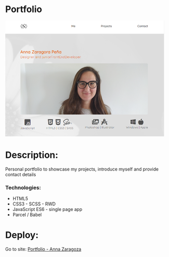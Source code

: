 # Portfolio

![Alt Text](https://github.com/AnnaZaragoza/Portfolio/blob/4f7c4be115f7fba29754fff9c3e1065a99cabaa4/src/img/index/visualisation.png)

# Description:

Personal portfolio to showcase my projects, introduce myself and provide contact details

### Technologies:

- HTML5
- CSS3 - SCSS - RWD
- JavaScript ES6 - single page app
- Parcel / Babel

# Deploy:

Go to site: [Portfolio - Anna Zaragoza](https://portfolio-anna-zaragoza.netlify.app/)
